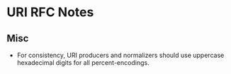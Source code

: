 # URI RFC Notes


## Misc

- For consistency, URI producers and normalizers should use uppercase hexadecimal digits for all percent-encodings.
